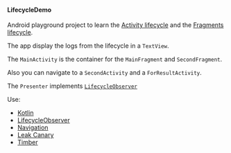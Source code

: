 #### LifecycleDemo

Android playground project to learn the
[Activity lifecycle](https://developer.android.com/guide/components/activities/activity-lifecycle)
and the [Fragments lifecycle](https://developer.android.com/guide/fragments/lifecycle).

The app display the logs from the lifecycle in a `TextView`.

The `MainActivity` is the container for the  `MainFragment` and `SecondFragment`.

Also you can navigate to a `SecondActivity` and a `ForResultActivity`.

The `Presenter` implements [`LifecycleObserver`](https://developer.android.com/reference/androidx/lifecycle/LifecycleObserver)

Use:
- [Kotlin](https://kotlinlang.org/docs/home.html)
- [LifecycleObserver](https://developer.android.com/topic/libraries/architecture/lifecycle)
- [Navigation](https://developer.android.com/guide/navigation/)
- [Leak Canary](https://github.com/square/leakcanary)
- [Timber](https://github.com/JakeWharton/timber)
